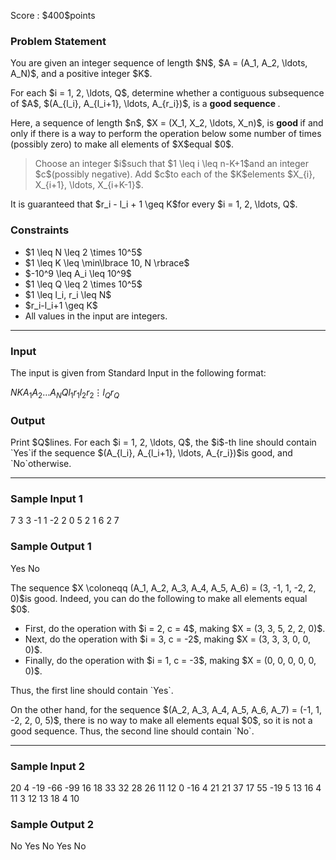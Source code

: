 
<div>

<span>

<span>

<p>
Score : $400$points
</p>

<div>

<section>

### **Problem Statement**

<p>
You are given an integer sequence of length $N$, $A = (A_1, A_2, \ldots, A_N)$, and a positive integer $K$.
</p>

<p>
For each $i = 1, 2, \ldots, Q$, determine whether a contiguous subsequence of $A$, $(A_{l_i}, A_{l_i+1}, \ldots, A_{r_i})$, is a 
<strong>
good sequence
</strong>
.
</p>

<p>
Here, a sequence of length $n$, $X = (X_1, X_2, \ldots, X_n)$, is 
<strong>
good
</strong>
if and only if there is a way to perform the operation below some number of times (possibly zero) to make all elements of $X$equal $0$.
</p>

<blockquote>

<p>
Choose an integer $i$such that $1 \leq i \leq n-K+1$and an integer $c$(possibly negative). Add $c$to each of the $K$elements $X_{i}, X_{i+1}, \ldots, X_{i+K-1}$.
</p>

</blockquote>

<p>
It is guaranteed that $r_i - l_i + 1 \geq K$for every $i = 1, 2, \ldots, Q$.
</p>

</section>

</div>

<div>

<section>

### **Constraints**

<ul>

<li>
$1 \leq N \leq 2 \times 10^5$
</li>

<li>
$1 \leq K \leq \min\lbrace 10, N \rbrace$
</li>

<li>
$-10^9 \leq A_i \leq 10^9$
</li>

<li>
$1 \leq Q \leq 2 \times 10^5$
</li>

<li>
$1 \leq l_i, r_i \leq N$
</li>

<li>
$r_i-l_i+1 \geq K$
</li>

<li>
All values in the input are integers.
</li>

</ul>

</section>

</div>

---

<div>

<div>

<section>

### **Input**

<p>
The input is given from Standard Input in the following format:
</p>

<div>

$N$$K$$A_1$$A_2$$\ldots$$A_N$$Q$$l_1$$r_1$$l_2$$r_2$$\vdots$$l_Q$$r_Q$
</div>

</section>

</div>

<div>

<section>

### **Output**

<p>
Print $Q$lines.
For each $i = 1, 2, \ldots, Q$, the $i$-th line should contain `Yes`if the sequence $(A_{l_i}, A_{l_i+1}, \ldots, A_{r_i})$is good, and `No`otherwise.
</p>

</section>

</div>

</div>

---

<div>

<section>

### **Sample Input 1**

<div>

7 3
3 -1 1 -2 2 0 5
2
1 6
2 7

</div>

</section>

</div>

<div>

<section>

### **Sample Output 1**

<div>

Yes
No

</div>

<p>
The sequence $X \coloneqq (A_1, A_2, A_3, A_4, A_5, A_6) = (3, -1, 1, -2, 2, 0)$is good.
Indeed, you can do the following to make all elements equal $0$.
</p>

<ul>

<li>
First, do the operation with $i = 2, c = 4$, making $X = (3, 3, 5, 2, 2, 0)$.
</li>

<li>
Next, do the operation with $i = 3, c = -2$, making $X = (3, 3, 3, 0, 0, 0)$.
</li>

<li>
Finally, do the operation with $i = 1, c = -3$, making $X = (0, 0, 0, 0, 0, 0)$.
</li>

</ul>

<p>
Thus, the first line should contain `Yes`.
</p>

<p>
On the other hand, for the sequence $(A_2, A_3, A_4, A_5, A_6, A_7) = (-1, 1, -2, 2, 0, 5)$, there is no way to make all elements equal $0$, so it is not a good sequence.
Thus, the second line should contain `No`.
</p>

</section>

</div>

---

<div>

<section>

### **Sample Input 2**

<div>

20 4
-19 -66 -99 16 18 33 32 28 26 11 12 0 -16 4 21 21 37 17 55 -19
5
13 16
4 11
3 12
13 18
4 10

</div>

</section>

</div>

<div>

<section>

### **Sample Output 2**

<div>

No
Yes
No
Yes
No

</div>

</section>

</div>

</span>

</span>

</div>
